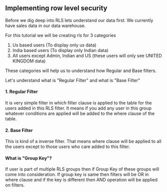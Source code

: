 ## Implementing row level security

Before we dig deep into RLS lets understand our data first. We currently have sales data in our data warehouse. 

For this tutorial we will be creating rls for 3 categories 
1. Us based users (To display only us data)
2. India based users (To display only Indian data)
3. All users except Admin, Indian and US (these users will only see UNITED KINGDOM data)

These categories will help us to understand how Regular and Base filters.

Let's understand what is "Regular Filter" and what is "Base Filter"

#### 1. Regular Filter
It is very simple filter in which filter clause is applied to the table for the users added in this RLS filter. It means if you add any user in this group whatever conditions are applied will be added to the where clause of the table. 

#### 2. Base Filter
This is kind of a inverse filter. That means where clause will be applied to all the users except to those users who care added to this filter.


#### What is "Group Key"?
If user is part of multiple RLS groups then if Group Key of these groups will come into consideration. If group key is same then filters will be OR in where clause and if the key is different then AND operation will be applied on filters.
